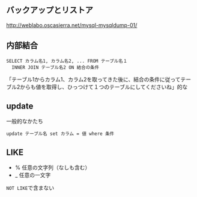 ## バックアップとリストア
http://weblabo.oscasierra.net/mysql-mysqldump-01/

## 内部結合
```
SELECT カラム名1, カラム名2, ... FROM テーブル名１
  INNER JOIN テーブル名2 ON 結合の条件
```

「テーブル1からカラム1、カラム2を取ってきた後に、結合の条件に従ってテーブル2からも値を取得し、ひっつけて１つのテーブルにしてくださいね」的な

## update
一般的なかたち
```
update テーブル名 set カラム = 値 where 条件
```

## LIKE
- % 任意の文字列（なしも含む）
- _ 任意の一文字

`NOT LIKE`で含まない
